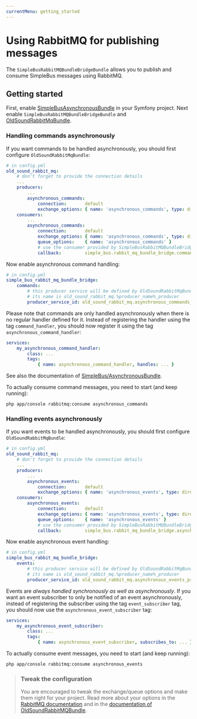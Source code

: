 ```yaml
---
currentMenu: getting_started
---
```


# Using RabbitMQ for publishing messages

The `SimpleBusRabbitMQBundleBridgeBundle` allows you to publish and consume SimpleBus messages using RabbitMQ.

## Getting started

First, enable [SimpleBusAsynchronousBundle](https://github.com/SimpleBus/AsynchronousBundle) in your Symfony project.
Next enable `SimpleBusRabbitMQBundleBridgeBundle` and [OldSoundRabbitMqBundle](https://github.com/videlalvaro/RabbitMqBundle).

### Handling commands asynchronously

If you want commands to be handled asynchronously, you should first configure `OldSoundRabbitMqBundle`:

```yaml
# in config.yml
old_sound_rabbit_mq:
    # don't forget to provide the connection details
    ...
    producers:
        ...
        asynchronous_commands:
            connection:       default
            exchange_options: { name: 'asynchronous_commands', type: direct }
    consumers:
        ...
        asynchronous_commands:
            connection:       default
            exchange_options: { name: 'asynchronous_commands', type: direct }
            queue_options:    { name: 'asynchronous_commands' }
            # use the consumer provided by SimpleBusRabbitMQBundleBridgeBundle
            callback:         simple_bus.rabbit_mq_bundle_bridge.commands_consumer
```

Now enable asynchronous command handling:

```yaml
# in config.yml
simple_bus_rabbit_mq_bundle_bridge:
    commands:
        # this producer service will be defined by OldSoundRabbitMqBundle,
        # its name is old_sound_rabbit_mq.%producer_name%_producer
        producer_service_id: old_sound_rabbit_mq.asynchronous_commands_producer
```

Please note that commands are only handled asynchronously when there is no regular handler defined for it. Instead of
registering the handler using the tag `command_handler`, you should now register it using the tag
`asynchronous_command_handler`:

```yaml
services:
    my_asynchronous_command_handler:
        class: ...
        tags:
            { name: asynchronous_command_handler, handles: ... }
```

See also the documentation of [SimpleBus/AsynchronousBundle](https://github.com/SimpleBus/AsynchronousBundle).

To actually consume command messages, you need to start (and keep running):

    php app/console rabbitmq:consume asynchronous_commands

### Handling events asynchronously

If you want events to be handled asynchronously, you should first configure `OldSoundRabbitMqBundle`:

```yaml
# in config.yml
old_sound_rabbit_mq:
    # don't forget to provide the connection details
    ...
    producers:
        ...
        asynchronous_events:
            connection:       default
            exchange_options: { name: 'asynchronous_events', type: direct }
    consumers:
        asynchronous_events:
            connection:       default
            exchange_options: { name: 'asynchronous_events', type: direct }
            queue_options:    { name: 'asynchronous_events' }
            # use the consumer provided by SimpleBusRabbitMQBundleBridgeBundle
            callback:         simple_bus.rabbit_mq_bundle_bridge.asynchronous_events
```

Now enable asynchronous event handling:

```yaml
# in config.yml
simple_bus_rabbit_mq_bundle_bridge:
    events:
        # this producer service will be defined by OldSoundRabbitMqBundle,
        # its name is old_sound_rabbit_mq.%producer_name%_producer
        producer_service_id: old_sound_rabbit_mq.asynchronous_events_producer
```

Events are *always handled synchronously as well as asynchronously*. If you want an event subscriber to only be notified
of an event asynchronously, instead of registering the subscriber using the tag `event_subscriber` tag, you should now
use the `asynchronous_event_subscriber` tag:

```yaml
services:
    my_asynchronous_event_subscriber:
        class: ...
        tags:
            { name: asynchronous_event_subscriber, subscribes_to: ... }
```

To actually consume event messages, you need to start (and keep running):

    php app/console rabbitmq:consume asynchronous_events

> ### Tweak the configuration
>
> You are encouraged to tweak the exchange/queue options and make them right for your project. Read more about your
> options in the [RabbitMQ documentation](http://www.rabbitmq.com/documentation.html) and in the [documentation of
> OldSoundRabbitMQBundle](https://github.com/videlalvaro/RabbitMqBundle).
